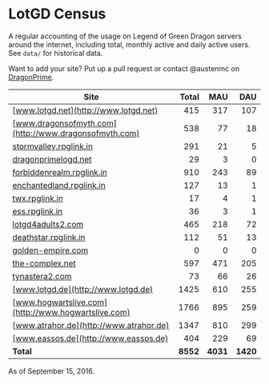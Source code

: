 # LotGD Census
A regular accounting of the usage on Legend of Green Dragon servers around the internet, including total, monthly active and daily active users. See `data/` for historical data.

Want to add your site? Put up a pull request or contact @austenmc on [DragonPrime](http://dragonprime.net).


Site | Total | MAU | DAU
--- | ---:| ---:| ---:
[www.lotgd.net](http://www.lotgd.net)|415|317|107
[www.dragonsofmyth.com](http://www.dragonsofmyth.com)|538|77|18
[stormvalley.rpglink.in](http://stormvalley.rpglink.in)|291|21|5
[dragonprimelogd.net](http://dragonprimelogd.net)|29|3|0
[forbiddenrealm.rpglink.in](http://forbiddenrealm.rpglink.in)|910|243|89
[enchantedland.rpglink.in](http://enchantedland.rpglink.in)|127|13|1
[twx.rpglink.in](http://twx.rpglink.in)|17|4|1
[ess.rpglink.in](http://ess.rpglink.in)|36|3|1
[lotgd4adults2.com](http://lotgd4adults2.com)|465|218|72
[deathstar.rpglink.in](http://deathstar.rpglink.in)|112|51|13
[golden-empire.com](http://golden-empire.com)|0|0|0
[the-complex.net](http://the-complex.net)|597|471|205
[tynastera2.com](http://tynastera2.com)|73|66|26
[www.lotgd.de](http://www.lotgd.de)|1425|610|255
[www.hogwartslive.com](http://www.hogwartslive.com)|1766|895|259
[www.atrahor.de](http://www.atrahor.de)|1347|810|299
[www.eassos.de](http://www.eassos.de)|404|229|69
**Total**|**8552**|**4031**|**1420**

As of September 15, 2016.
